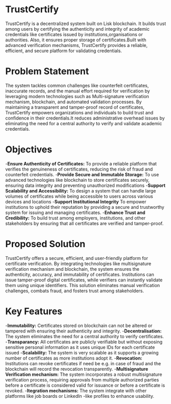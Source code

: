 # TrustCertify
TrustCertify is a decentralized system built on Lisk blockchain. It builds trust among users by certifying the authenticity and integrity of academic credentials like certificates issued by institutions,organisations or authorities. Also, it ensures proper storage of certificates.Built with advanced verification mechanisms, TrustCertify provides a reliable, efficient, and secure platform for validating credentials.

# Problem Statement
The system tackles common challenges like counterfeit certificates, inaccurate records, and the manual effort required for verification by leveraging modern technologies such as Multi-signature verification mechanism, blockchain, and automated validation processes. By maintaining a transparent and tamper-proof record of certificates, TrustCertify empowers organizations and individuals to build trust and confidence in their credentials.It reduces administrative overhead issues by eliminating the need for a central authority to verify and validate academic credentials.

# Objectives
-**Ensure Authenticity of Certificates:**
To provide a reliable platform that verifies the genuineness of certificates, reducing the risk of fraud and counterfeit credentials.
-**Provide Secure and Immutable Storage:**
To use advanced technologies like blockchain to store certificates securely, ensuring data integrity and preventing unauthorized modifications
-**Support Scalability and Accessibility:**
To design a system that can handle large volumes of certificates while being accessible to users across various devices and locations
-**Support Institutional Integrity**
To empower institutions to uphold their reputation by providing a secure and trustworthy system for issuing and managing certificates.
-**Enhance Trust and Credibility:**
To build trust among employers, institutions, and other stakeholders by ensuring that all certificates are verified and tamper-proof.

# Proposed Solution
TrustCertify offers a secure, efficient, and user-friendly platform for certificate verification. By integrating technologies like multisignature verification mechanism and blockchain, the system ensures the authenticity, accuracy, and immutability of certificates. Institutions can issue tamper-proof digital certificates, while verifiers can instantly validate them using unique identifiers. This solution eliminates manual verification challenges, combats fraud, and fosters trust among stakeholders.

# Key Features
-**Immutability:**
Certificates stored on blockchain can not be altered or tampered with ensuring their authenticity and integrity.
-**Decentralisation:**
The system eliminates the need for a central authority to verify certificates.
-**Transparancy:**
All certificates are publicly verifiable but without exposing sensitive personal information as it uses unique IDs for each certificate issued
-**Scalability:**
The system is very scalable as it supports a growing number of certificates as more institutions adopt it.
-**Revocation:**
Institutions can revoke certificates if need be e.g. in case of fraud and the blockchain will record the revocation transparently.
-**Multisignature Verification mechanism:**
The system incorporates a robust multisignature verification process, requiring approvals from multiple authorized parties before a certificate is considered valid for issuance or before a certificate is revoked.
-**Itegration mechanisms:**
The system integrate with other platforms like job boards or LinkedIn -like profiles to enhance usability.
